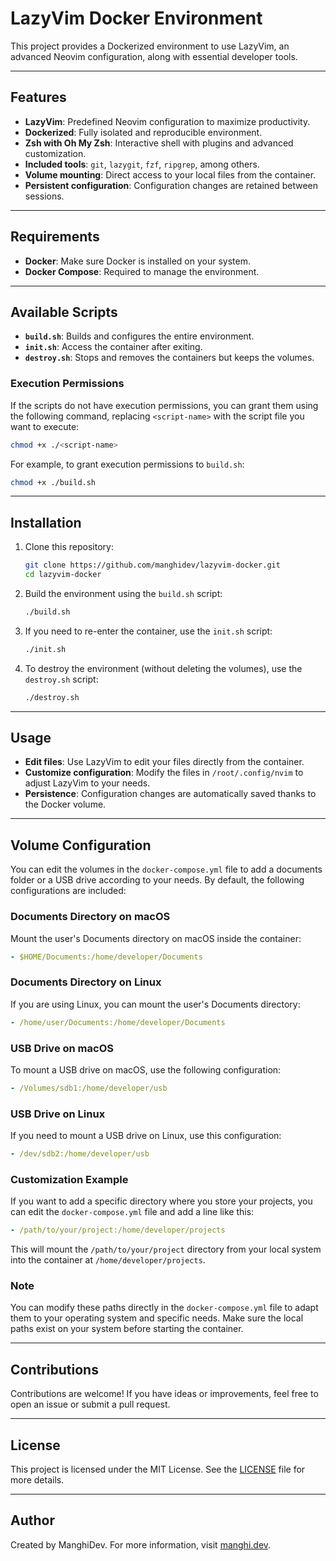 # LazyVim Docker Environment

This project provides a Dockerized environment to use LazyVim, an advanced Neovim configuration, along with essential developer tools.

---

## Features

- **LazyVim**: Predefined Neovim configuration to maximize productivity.
- **Dockerized**: Fully isolated and reproducible environment.
- **Zsh with Oh My Zsh**: Interactive shell with plugins and advanced customization.
- **Included tools**: `git`, `lazygit`, `fzf`, `ripgrep`, among others.
- **Volume mounting**: Direct access to your local files from the container.
- **Persistent configuration**: Configuration changes are retained between sessions.

---

## Requirements

- **Docker**: Make sure Docker is installed on your system.
- **Docker Compose**: Required to manage the environment.

---

## Available Scripts

- **`build.sh`**: Builds and configures the entire environment.
- **`init.sh`**: Access the container after exiting.
- **`destroy.sh`**: Stops and removes the containers but keeps the volumes.

### Execution Permissions

If the scripts do not have execution permissions, you can grant them using the following command, replacing `<script-name>` with the script file you want to execute:

```bash
chmod +x ./<script-name>
```

For example, to grant execution permissions to `build.sh`:

```bash
chmod +x ./build.sh
```

---

## Installation

1. Clone this repository:
   ```bash
   git clone https://github.com/manghidev/lazyvim-docker.git
   cd lazyvim-docker
   ```

2. Build the environment using the `build.sh` script:
   ```bash
   ./build.sh
   ```

3. If you need to re-enter the container, use the `init.sh` script:
   ```bash
   ./init.sh
   ```

4. To destroy the environment (without deleting the volumes), use the `destroy.sh` script:
   ```bash
   ./destroy.sh
   ```

---

## Usage

- **Edit files**: Use LazyVim to edit your files directly from the container.
- **Customize configuration**: Modify the files in `/root/.config/nvim` to adjust LazyVim to your needs.
- **Persistence**: Configuration changes are automatically saved thanks to the Docker volume.

---

## Volume Configuration

You can edit the volumes in the `docker-compose.yml` file to add a documents folder or a USB drive according to your needs. By default, the following configurations are included:

### Documents Directory on macOS
Mount the user's Documents directory on macOS inside the container:
```yaml
- $HOME/Documents:/home/developer/Documents
```

### Documents Directory on Linux
If you are using Linux, you can mount the user's Documents directory:
```yaml
- /home/user/Documents:/home/developer/Documents
```

### USB Drive on macOS
To mount a USB drive on macOS, use the following configuration:
```yaml
- /Volumes/sdb1:/home/developer/usb
```

### USB Drive on Linux
If you need to mount a USB drive on Linux, use this configuration:
```yaml
- /dev/sdb2:/home/developer/usb
```

### Customization Example
If you want to add a specific directory where you store your projects, you can edit the `docker-compose.yml` file and add a line like this:
```yaml
- /path/to/your/project:/home/developer/projects
```
This will mount the `/path/to/your/project` directory from your local system into the container at `/home/developer/projects`.

### Note
You can modify these paths directly in the `docker-compose.yml` file to adapt them to your operating system and specific needs. Make sure the local paths exist on your system before starting the container.

---

## Contributions

Contributions are welcome! If you have ideas or improvements, feel free to open an issue or submit a pull request.

---

## License

This project is licensed under the MIT License. See the [LICENSE](LICENSE) file for more details.

---

## Author

Created by ManghiDev. For more information, visit [manghi.dev](https://manghi.dev).